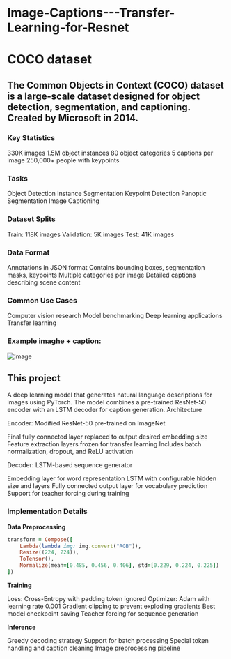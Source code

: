 # Image-Captions---Transfer-Learning-for-Resnet

# COCO dataset

## The Common Objects in Context (COCO) dataset is a large-scale dataset designed for object detection, segmentation, and captioning. Created by Microsoft in 2014.
### Key Statistics

330K images
1.5M object instances
80 object categories
5 captions per image
250,000+ people with keypoints

### Tasks

Object Detection
Instance Segmentation
Keypoint Detection
Panoptic Segmentation
Image Captioning

### Dataset Splits

Train: 118K images
Validation: 5K images
Test: 41K images

### Data Format

Annotations in JSON format
Contains bounding boxes, segmentation masks, keypoints
Multiple categories per image
Detailed captions describing scene content

### Common Use Cases

Computer vision research
Model benchmarking
Deep learning applications
Transfer learning

### Example imaghe + caption:

![image](https://github.com/user-attachments/assets/1500cfe6-29d0-403a-a899-3b5d8a09259d)


## This project

A deep learning model that generates natural language descriptions for images using PyTorch. The model combines a pre-trained ResNet-50 encoder with an LSTM decoder for caption generation.
Architecture

Encoder: Modified ResNet-50 pre-trained on ImageNet

Final fully connected layer replaced to output desired embedding size
Feature extraction layers frozen for transfer learning
Includes batch normalization, dropout, and ReLU activation


Decoder: LSTM-based sequence generator

Embedding layer for word representation
LSTM with configurable hidden size and layers
Fully connected output layer for vocabulary prediction
Support for teacher forcing during training

### Implementation Details
**Data Preprocessing**

```ruby
transform = Compose([
    Lambda(lambda img: img.convert("RGB")),
    Resize((224, 224)),
    ToTensor(),  
    Normalize(mean=[0.485, 0.456, 0.406], std=[0.229, 0.224, 0.225])
])
```

**Training**

Loss: Cross-Entropy with padding token ignored
Optimizer: Adam with learning rate 0.001
Gradient clipping to prevent exploding gradients
Best model checkpoint saving
Teacher forcing for sequence generation

**Inference**

Greedy decoding strategy
Support for batch processing
Special token handling and caption cleaning
Image preprocessing pipeline
